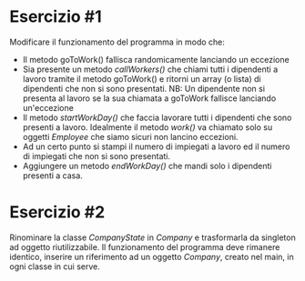 # Esercizio #1

Modificare il funzionamento del programma in modo che:
- Il metodo goToWork() fallisca randomicamente lanciando un eccezione
- Sia presente un metodo *callWorkers()* che chiami tutti i dipendenti a lavoro tramite il metodo goToWork() e ritorni un array (o lista) di dipendenti che non si sono presentati.
NB: Un dipendente non si presenta al lavoro se la sua chiamata a goToWork fallisce lanciando un'eccezione
- Il metodo *startWorkDay()* che faccia lavorare tutti i dipendenti che sono presenti a lavoro. Idealmente il metodo *work()* va chiamato solo su oggetti *Employee* che siamo sicuri non lancino eccezioni.
- Ad un certo punto si stampi il numero di impiegati a lavoro ed il numero di impiegati che non si sono presentati.
- Aggiungere un metodo *endWorkDay()* che mandi solo i dipendenti presenti a casa.

# Esercizio #2
Rinominare la classe *CompanyState* in *Company* e trasformarla da singleton ad oggetto riutilizzabile.
Il funzionamento del programma deve rimanere identico, inserire un riferimento ad un oggetto *Company*, creato nel main, in ogni classe in cui serve.